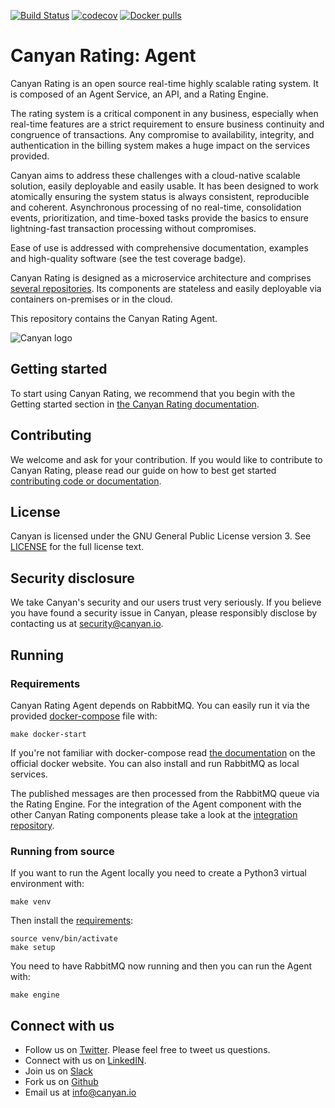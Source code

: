 [![Build Status](https://gitlab.com/canyan/rating-agent/badges/master/pipeline.svg)](https://gitlab.com/canyan/rating-agent/pipelines) [![codecov](https://codecov.io/gh/canyanio/rating-agent/branch/master/graph/badge.svg)](https://codecov.io/gh/canyanio/rating-agent) [![Docker pulls](https://img.shields.io/docker/pulls/canyan/rating-agent.svg?maxAge=3600)](https://hub.docker.com/repository/docker/canyan/rating-agent)

# Canyan Rating: Agent

Canyan Rating is an open source real-time highly scalable rating system. It is composed of an Agent Service, an API, and a Rating Engine.

The rating system is a critical component in any business, especially when real-time features are a strict requirement to ensure business continuity and congruence of transactions. Any compromise to availability, integrity, and authentication in the billing system makes a huge impact on the services provided.

Canyan aims to address these challenges with a cloud-native scalable solution, easily deployable and easily usable. It has been designed to work atomically ensuring the system status is always consistent, reproducible and coherent. Asynchronous processing of no real-time, consolidation events, prioritization, and time-boxed tasks provide the basics to ensure lightning-fast transaction processing without compromises.

Ease of use is addressed with comprehensive documentation, examples and high-quality software (see the test coverage badge).

Canyan Rating is designed as a microservice architecture and comprises [several repositories](https://github.com/canyanio). Its components are stateless and easily deployable via containers on-premises or in the cloud. 

This repository contains the Canyan Rating Agent. 

![Canyan logo](https://canyanio.github.io/rating-integration/canyan-logo.png) 


## Getting started

To start using Canyan Rating, we recommend that you begin with the Getting started
section in [the Canyan Rating documentation](https://canyanio.github.io/rating-integration/).


## Contributing

We welcome and ask for your contribution. If you would like to contribute to Canyan Rating, please read our guide on how to best get started [contributing code or documentation](https://canyanio.github.io/rating-integration/contributing/).


## License

Canyan is licensed under the GNU General Public License version 3. See
[LICENSE](https://canyanio.github.io/rating-integration/license/) for the full license text.


## Security disclosure

We take Canyan's security and our users trust very seriously.
If you believe you have found a security issue in Canyan, please responsibly
disclose by contacting us at [security@canyan.io](mailto:security@canyan.io).


## Running

### Requirements
Canyan Rating Agent depends on RabbitMQ. You can easily run it via the provided [docker-compose](docker-compose.yaml) file with:
```
make docker-start
```
If you're not familiar with docker-compose read [the documentation](https://docs.docker.com/compose/) on the official docker website.
You can also install and run RabbitMQ as local services.

The published messages are then processed from the RabbitMQ queue via the Rating Engine. For the integration of the Agent component with the other Canyan Rating components please take a look at the [integration repository](https://github.com/canyanio/rating-integration).

### Running from source
If you want to run the Agent locally you need to create a Python3 virtual environment with:
```
make venv
```

Then install the [requirements](requirements.txt):
```
source venv/bin/activate
make setup
```

You need to have RabbitMQ now running and then you can run the Agent with:
```
make engine
```


## Connect with us

* Follow us on [Twitter](https://twitter.com/canyan_io). Please
  feel free to tweet us questions.
* Connect with us on [LinkedIN](https://www.linkedin.com/company/canyan/).
* Join us on [Slack](http://slack.canyan.io)
* Fork us on [Github](https://github.com/canyanio)
* Email us at [info@canyan.io](mailto:info@canyan.io)

